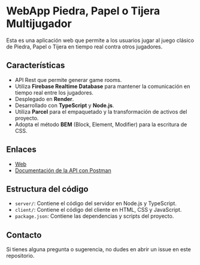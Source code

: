 # WebApp Piedra, Papel o Tijera Multijugador

Esta es una aplicación web que permite a los usuarios jugar al juego clásico de Piedra, Papel o Tijera en tiempo real contra otros jugadores.

## Características

- API Rest que permite generar game rooms. 
- Utiliza **Firebase Realtime Database** para mantener la comunicación en tiempo real entre los jugadores.
- Desplegado en **Render**.
- Desarrollado con **TypeScript** y **Node.js**.
- Utiliza **Parcel** para el empaquetado y la transformación de activos del proyecto.
- Adopta el método **BEM** (Block, Element, Modifier) para la escritura de CSS.

## Enlaces

- [Web](https://piedra-papel-tijera.onrender.com/)
- [Documentación de la API con Postman](https://documenter.getpostman.com/view/15124189/UVXoktKa)

## Estructura del código

- `server/`: Contiene el código del servidor en Node.js y TypeScript.
- `client/`: Contiene el código del cliente en HTML, CSS y JavaScript.
- `package.json`: Contiene las dependencias y scripts del proyecto.

## Contacto

Si tienes alguna pregunta o sugerencia, no dudes en abrir un issue en este repositorio.
